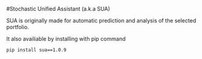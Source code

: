 #Stochastic Unified Assistant (a.k.a SUA) 

SUA is originally made for automatic prediction and analysis of the selected portfolio.

It also availiable by installing with pip command 
```
pip install sua==1.0.9
```

